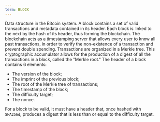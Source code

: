 ```yaml
---
term: BLOCK
---
```


Data structure in the Bitcoin system. A block contains a set of valid transactions and metadata contained in its header. Each block is linked to the next by the hash of its header, thus forming the blockchain. The blockchain acts as a timestamping server that allows every user to know all past transactions, in order to verify the non-existence of a transaction and prevent double spending. Transactions are organized in a Merkle tree. This cryptographic accumulator allows for the production of a digest of all the transactions in a block, called the "Merkle root." The header of a block contains 6 elements:
* The version of the block;
* The imprint of the previous block;
* The root of the Merkle tree of transactions;
* The timestamp of the block;
* The difficulty target;
* The nonce.

For a block to be valid, it must have a header that, once hashed with `SHA256d`, produces a digest that is less than or equal to the difficulty target.